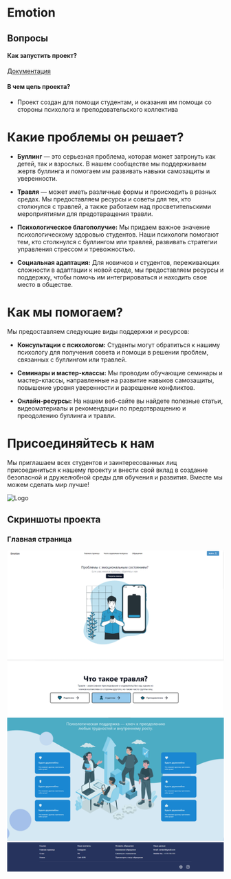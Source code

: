 # Emotion

## Вопросы

#### Как запустить проект?

[Документация](https://docs-emotion.vercel.app/)

#### В чем цель проекта?

- Проект создан для помощи студентам, и оказания им помощи со стороны психолога и преподовательского коллектива

# Какие проблемы он решает?

- **Буллинг** — это серьезная проблема, которая может затронуть как детей, так и взрослых. В нашем сообществе мы поддерживаем жертв буллинга и помогаем им развивать навыки самозащиты и уверенности.

- **Травля** — может иметь различные формы и происходить в разных средах. Мы предоставляем ресурсы и советы для тех, кто столкнулся с травлей, а также работаем над просветительскими мероприятиями для предотвращения травли.

- **Психологическое благополучие:** Мы придаем важное значение психологическому здоровью студентов. Наши психологи помогают тем, кто столкнулся с буллингом или травлей, развивать стратегии управления стрессом и тревожностью.

- **Социальная адаптация:** Для новичков и студентов, переживающих сложности в адаптации к новой среде, мы предоставляем ресурсы и поддержку, чтобы помочь им интегрироваться и находить свое место в обществе.

# Как мы помогаем?

Мы предоставляем следующие виды поддержки и ресурсов:

- **Консультации с психологом:** Студенты могут обратиться к нашиму психологу для получения совета и помощи в решении проблем, связанных с буллингом или травлей.

- **Семинары и мастер-классы:** Мы проводим обучающие семинары и мастер-классы, направленные на развитие навыков самозащиты, повышение уровня уверенности и разрешение конфликтов.

- **Онлайн-ресурсы:** На нашем веб-сайте вы найдете полезные статьи, видеоматериалы и рекомендации по предотвращению и преодолению буллинга и травли.

# Присоединяйтесь к нам

Мы приглашаем всех студентов и заинтересованных лиц присоединиться к нашему проекту и внести свой вклад в создание безопасной и дружелюбной среды для обучения и развития. Вместе мы можем сделать мир лучше!

![Logo](https://kipk.edu.kz/wp-content/uploads/2017/09/cropped-kipk_logo_sm.png)

## Скриншоты проекта

### Главная страница

![top](./gitimage/Home/image.png)
![body](./gitimage/Home/image-1.png)
![body-2](./gitimage/Home/image-2.png)
![footer](./gitimage/Home/image-3.png)
